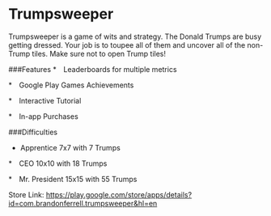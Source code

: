 # Trumpsweeper

Trumpsweeper is a game of wits and strategy. The Donald Trumps are busy getting dressed. Your job is to toupee all of them and uncover all of the non-Trump tiles. Make sure not to open Trump tiles!


###Features
* Leaderboards for multiple metrics

* Google Play Games Achievements

* Interactive Tutorial

* In-app Purchases


###Difficulties
* Apprentice 7x7 with 7 Trumps

* CEO 10x10 with 18 Trumps

* Mr. President 15x15 with 55 Trumps

Store Link: https://play.google.com/store/apps/details?id=com.brandonferrell.trumpsweeper&hl=en